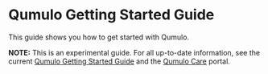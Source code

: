 # Qumulo Getting Started Guide

This guide shows you how to get started with Qumulo.

**NOTE:** This is an experimental guide. For all up-to-date information, see the current [Qumulo Getting Started Guide](https://care.qumulo.com/hc/en-us/articles/360011321773-Qumulo-Getting-Started-Guide) and the [Qumulo Care](https://care.qumulo.com/) portal.

